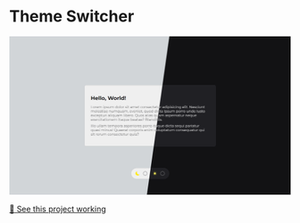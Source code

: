 # Theme Switcher

![preview](./.github/preview.png)

[🔗 See this project working](https://ramfid.github.io/theme-switcher/)

